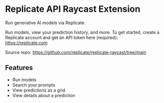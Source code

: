 # Replicate API Raycast Extension

Run generative AI models via Replicate.

Run models, view your prediction history, and more. To get started, create a Replicate account and get an API token here (required): https://replicate.com

Source repo: https://github.com/replicate/replicate-raycast/tree/main

## Features

- Run models
- Search your prompts
- View predictions as a grid
- View details about a prediction
